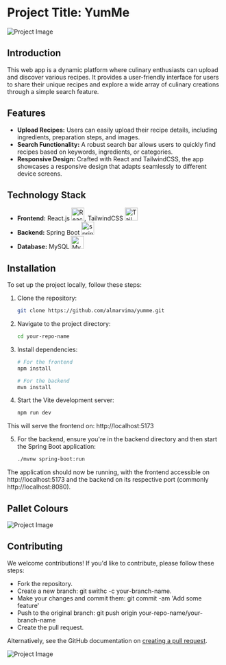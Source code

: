# Project Title: **YumMe**

![Project Image](https://i.ibb.co/8PRXLTH/yum-Me-logo.webp)

## Introduction

This web app is a dynamic platform where culinary enthusiasts can upload and discover various recipes. It provides a user-friendly interface for users to share their unique recipes and explore a wide array of culinary creations through a simple search feature.

## Features

- **Upload Recipes:** Users can easily upload their recipe details, including ingredients, preparation steps, and images.
- **Search Functionality:** A robust search bar allows users to quickly find recipes based on keywords, ingredients, or categories.
- **Responsive Design:** Crafted with React and TailwindCSS, the app showcases a responsive design that adapts seamlessly to different device screens.

## Technology Stack

- **Frontend:** React.js <a href="https://reactjs.org/" target="_blank" rel="noreferrer"><img src="https://raw.githubusercontent.com/danielcranney/readme-generator/main/public/icons/skills/react-colored.svg" width="30" height="30" alt="React" /></a>, TailwindCSS <a href="https://tailwindcss.com/" target="_blank" rel="noreferrer"><img src="https://raw.githubusercontent.com/danielcranney/readme-generator/main/public/icons/skills/tailwindcss-colored.svg" width="30" height="30" alt="TailwindCSS" /></a>
- **Backend:** Spring Boot <a href="https://spring.io/" target="_blank" rel="noreferrer"> <img src="https://www.vectorlogo.zone/logos/springio/springio-icon.svg" alt="spring" width="30" height="30"/></a>
- **Database:** MySQL <a href="https://www.mysql.com/" target="_blank" rel="noreferrer"><img src="https://raw.githubusercontent.com/danielcranney/readme-generator/main/public/icons/skills/mysql-colored.svg" width="30" height="30" alt="MySQL" /></a>

## Installation

To set up the project locally, follow these steps:

1. Clone the repository:
   ```bash
   git clone https://github.com/almarvima/yumme.git

2. Navigate to the project directory:
   ```bash
   cd your-repo-name

3. Install dependencies:
   ```bash
   # For the frontend
   npm install

   # For the backend
   mvn install

4. Start the Vite development server:
   ```bash
   npm run dev

  This will serve the frontend on: http://localhost:5173

5. For the backend, ensure you're in the backend directory and then start the Spring Boot application:
   ```sh
   ./mvnw spring-boot:run

The application should now be running, with the frontend accessible on http://localhost:5173 and the backend on its respective port (commonly http://localhost:8080).

## Pallet Colours

![Project Image](https://i.ibb.co/JsZp9DQ/Pallet-Colours.png)


## Contributing
We welcome contributions! If you'd like to contribute, please follow these steps:

- Fork the repository.
- Create a new branch: git swithc -c your-branch-name.
- Make your changes and commit them: git commit -am 'Add some feature'
- Push to the original branch: git push origin your-repo-name/your-branch-name
- Create the pull request.

Alternatively, see the GitHub documentation on [creating a pull request](https://docs.github.com/es/pull-requests/collaborating-with-pull-requests/proposing-changes-to-your-work-with-pull-requests/creating-a-pull-request).

![Project Image](https://i.ibb.co/gFBxLN3/log.png)



